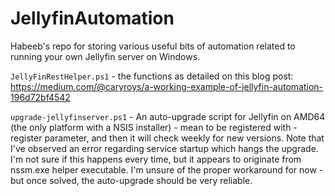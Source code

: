 # JellyfinAutomation

Habeeb's repo for storing various useful bits of automation related to running your own Jellyfin server on Windows.

`JellyFinRestHelper.ps1` - the functions as detailed on this blog post: https://medium.com/@caryroys/a-working-example-of-jellyfin-automation-196d72bf4542

`upgrade-jellyfinserver.ps1` - An auto-upgrade script for Jellyfin on AMD64 (the only platform with a NSIS installer) - mean to be registered with -register parameter, and then it will check weekly for new versions.  Note that I've observed an error regarding service startup which hangs the upgrade.  I'm not sure if this happens every time, but it appears to originate from nssm.exe helper executable.  I'm unsure of the proper workaround for now - but once solved, the auto-upgrade should be very reliable.
